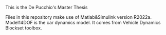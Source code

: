 This is the De Pucchio's Master Thesis

Files in this repository make use of Matlab&Simulink version R2022a.
Model14DOF is the car dynamics model. It comes from Vehicle Dynamics Blockset toolbox.
